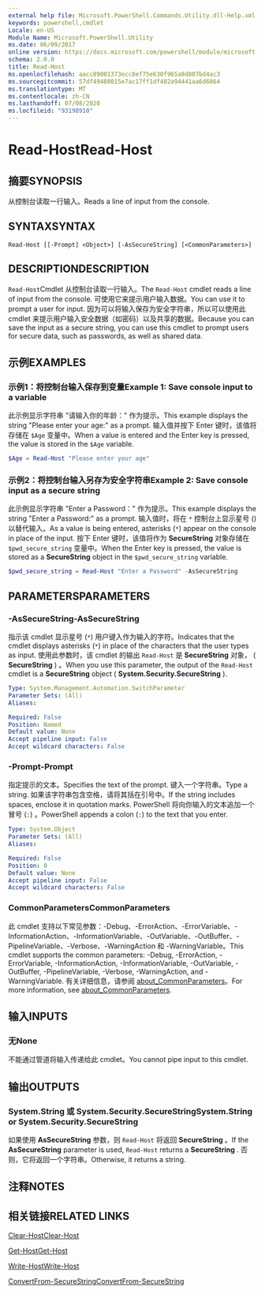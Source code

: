 ```yaml
---
external help file: Microsoft.PowerShell.Commands.Utility.dll-Help.xml
keywords: powershell,cmdlet
Locale: en-US
Module Name: Microsoft.PowerShell.Utility
ms.date: 06/09/2017
online version: https://docs.microsoft.com/powershell/module/microsoft.powershell.utility/read-host?view=powershell-7&WT.mc_id=ps-gethelp
schema: 2.0.0
title: Read-Host
ms.openlocfilehash: aacc89001373ecc8ef75e630f965a8d807bd4ac3
ms.sourcegitcommit: 57df49488015e7ac17ff1df402a94441aa6d6064
ms.translationtype: MT
ms.contentlocale: zh-CN
ms.lasthandoff: 07/08/2020
ms.locfileid: "93198910"
---
```

# <span data-ttu-id="1d35f-103">Read-Host</span><span class="sxs-lookup"><span data-stu-id="1d35f-103">Read-Host</span></span>

## <span data-ttu-id="1d35f-104">摘要</span><span class="sxs-lookup"><span data-stu-id="1d35f-104">SYNOPSIS</span></span>
<span data-ttu-id="1d35f-105">从控制台读取一行输入。</span><span class="sxs-lookup"><span data-stu-id="1d35f-105">Reads a line of input from the console.</span></span>

## <span data-ttu-id="1d35f-106">SYNTAX</span><span class="sxs-lookup"><span data-stu-id="1d35f-106">SYNTAX</span></span>

```
Read-Host [[-Prompt] <Object>] [-AsSecureString] [<CommonParameters>]
```

## <span data-ttu-id="1d35f-107">DESCRIPTION</span><span class="sxs-lookup"><span data-stu-id="1d35f-107">DESCRIPTION</span></span>

<span data-ttu-id="1d35f-108">`Read-Host`Cmdlet 从控制台读取一行输入。</span><span class="sxs-lookup"><span data-stu-id="1d35f-108">The `Read-Host` cmdlet reads a line of input from the console.</span></span> <span data-ttu-id="1d35f-109">可使用它来提示用户输入数据。</span><span class="sxs-lookup"><span data-stu-id="1d35f-109">You can use it to prompt a user for input.</span></span> <span data-ttu-id="1d35f-110">因为可以将输入保存为安全字符串，所以可以使用此 cmdlet 来提示用户输入安全数据（如密码）以及共享的数据。</span><span class="sxs-lookup"><span data-stu-id="1d35f-110">Because you can save the input as a secure string, you can use this cmdlet to prompt users for secure data, such as passwords, as well as shared data.</span></span>

## <span data-ttu-id="1d35f-111">示例</span><span class="sxs-lookup"><span data-stu-id="1d35f-111">EXAMPLES</span></span>

### <span data-ttu-id="1d35f-112">示例1：将控制台输入保存到变量</span><span class="sxs-lookup"><span data-stu-id="1d35f-112">Example 1: Save console input to a variable</span></span>

<span data-ttu-id="1d35f-113">此示例显示字符串 "请输入你的年龄：" 作为提示。</span><span class="sxs-lookup"><span data-stu-id="1d35f-113">This example displays the string "Please enter your age:" as a prompt.</span></span> <span data-ttu-id="1d35f-114">输入值并按下 Enter 键时，该值将存储在 `$Age` 变量中。</span><span class="sxs-lookup"><span data-stu-id="1d35f-114">When a value is entered and the Enter key is pressed, the value is stored in the `$Age` variable.</span></span>

```powershell
$Age = Read-Host "Please enter your age"
```

### <span data-ttu-id="1d35f-115">示例2：将控制台输入另存为安全字符串</span><span class="sxs-lookup"><span data-stu-id="1d35f-115">Example 2: Save console input as a secure string</span></span>

<span data-ttu-id="1d35f-116">此示例显示字符串 "Enter a Password：" 作为提示。</span><span class="sxs-lookup"><span data-stu-id="1d35f-116">This example displays the string "Enter a Password:" as a prompt.</span></span> <span data-ttu-id="1d35f-117">输入值时，将在 `*` 控制台上显示星号 () 以替代输入。</span><span class="sxs-lookup"><span data-stu-id="1d35f-117">As a value is being entered, asterisks (`*`) appear on the console in place of the input.</span></span> <span data-ttu-id="1d35f-118">按下 Enter 键时，该值将作为 **SecureString** 对象存储在 `$pwd_secure_string` 变量中。</span><span class="sxs-lookup"><span data-stu-id="1d35f-118">When the Enter key is pressed, the value is stored as a **SecureString** object in the `$pwd_secure_string` variable.</span></span>

```powershell
$pwd_secure_string = Read-Host "Enter a Password" -AsSecureString
```

## <span data-ttu-id="1d35f-119">PARAMETERS</span><span class="sxs-lookup"><span data-stu-id="1d35f-119">PARAMETERS</span></span>

### <span data-ttu-id="1d35f-120">-AsSecureString</span><span class="sxs-lookup"><span data-stu-id="1d35f-120">-AsSecureString</span></span>

<span data-ttu-id="1d35f-121">指示该 cmdlet 显示星号 (`*`) 用户键入作为输入的字符。</span><span class="sxs-lookup"><span data-stu-id="1d35f-121">Indicates that the cmdlet displays asterisks (`*`) in place of the characters that the user types as input.</span></span> <span data-ttu-id="1d35f-122">使用此参数时，该 cmdlet 的输出 `Read-Host` 是 **SecureString** 对象， ( **SecureString** ) 。</span><span class="sxs-lookup"><span data-stu-id="1d35f-122">When you use this parameter, the output of the `Read-Host` cmdlet is a **SecureString** object ( **System.Security.SecureString** ).</span></span>

```yaml
Type: System.Management.Automation.SwitchParameter
Parameter Sets: (All)
Aliases:

Required: False
Position: Named
Default value: None
Accept pipeline input: False
Accept wildcard characters: False
```

### <span data-ttu-id="1d35f-123">-Prompt</span><span class="sxs-lookup"><span data-stu-id="1d35f-123">-Prompt</span></span>

<span data-ttu-id="1d35f-124">指定提示的文本。</span><span class="sxs-lookup"><span data-stu-id="1d35f-124">Specifies the text of the prompt.</span></span>
<span data-ttu-id="1d35f-125">键入一个字符串。</span><span class="sxs-lookup"><span data-stu-id="1d35f-125">Type a string.</span></span>
<span data-ttu-id="1d35f-126">如果该字符串包含空格，请将其括在引号中。</span><span class="sxs-lookup"><span data-stu-id="1d35f-126">If the string includes spaces, enclose it in quotation marks.</span></span>
<span data-ttu-id="1d35f-127">PowerShell 将向你输入的文本追加一个冒号 (`:`) 。</span><span class="sxs-lookup"><span data-stu-id="1d35f-127">PowerShell appends a colon (`:`) to the text that you enter.</span></span>

```yaml
Type: System.Object
Parameter Sets: (All)
Aliases:

Required: False
Position: 0
Default value: None
Accept pipeline input: False
Accept wildcard characters: False
```

### <span data-ttu-id="1d35f-128">CommonParameters</span><span class="sxs-lookup"><span data-stu-id="1d35f-128">CommonParameters</span></span>

<span data-ttu-id="1d35f-129">此 cmdlet 支持以下常见参数：-Debug、-ErrorAction、-ErrorVariable、-InformationAction、-InformationVariable、-OutVariable、-OutBuffer、-PipelineVariable、-Verbose、-WarningAction 和 -WarningVariable。</span><span class="sxs-lookup"><span data-stu-id="1d35f-129">This cmdlet supports the common parameters: -Debug, -ErrorAction, -ErrorVariable, -InformationAction, -InformationVariable, -OutVariable, -OutBuffer, -PipelineVariable, -Verbose, -WarningAction, and -WarningVariable.</span></span> <span data-ttu-id="1d35f-130">有关详细信息，请参阅 [about_CommonParameters](https://go.microsoft.com/fwlink/?LinkID=113216)。</span><span class="sxs-lookup"><span data-stu-id="1d35f-130">For more information, see [about_CommonParameters](https://go.microsoft.com/fwlink/?LinkID=113216).</span></span>

## <span data-ttu-id="1d35f-131">输入</span><span class="sxs-lookup"><span data-stu-id="1d35f-131">INPUTS</span></span>

### <span data-ttu-id="1d35f-132">无</span><span class="sxs-lookup"><span data-stu-id="1d35f-132">None</span></span>

<span data-ttu-id="1d35f-133">不能通过管道将输入传递给此 cmdlet。</span><span class="sxs-lookup"><span data-stu-id="1d35f-133">You cannot pipe input to this cmdlet.</span></span>

## <span data-ttu-id="1d35f-134">输出</span><span class="sxs-lookup"><span data-stu-id="1d35f-134">OUTPUTS</span></span>

### <span data-ttu-id="1d35f-135">System.String 或 System.Security.SecureString</span><span class="sxs-lookup"><span data-stu-id="1d35f-135">System.String or System.Security.SecureString</span></span>

<span data-ttu-id="1d35f-136">如果使用 **AsSecureString** 参数，则 `Read-Host` 将返回 **SecureString** 。</span><span class="sxs-lookup"><span data-stu-id="1d35f-136">If the **AsSecureString** parameter is used, `Read-Host` returns a **SecureString** .</span></span> <span data-ttu-id="1d35f-137">否则，它将返回一个字符串。</span><span class="sxs-lookup"><span data-stu-id="1d35f-137">Otherwise, it returns a string.</span></span>

## <span data-ttu-id="1d35f-138">注释</span><span class="sxs-lookup"><span data-stu-id="1d35f-138">NOTES</span></span>

## <span data-ttu-id="1d35f-139">相关链接</span><span class="sxs-lookup"><span data-stu-id="1d35f-139">RELATED LINKS</span></span>

[<span data-ttu-id="1d35f-140">Clear-Host</span><span class="sxs-lookup"><span data-stu-id="1d35f-140">Clear-Host</span></span>](../microsoft.powershell.core/clear-host.md)

[<span data-ttu-id="1d35f-141">Get-Host</span><span class="sxs-lookup"><span data-stu-id="1d35f-141">Get-Host</span></span>](Get-Host.md)

[<span data-ttu-id="1d35f-142">Write-Host</span><span class="sxs-lookup"><span data-stu-id="1d35f-142">Write-Host</span></span>](Write-Host.md)

[<span data-ttu-id="1d35f-143">ConvertFrom-SecureString</span><span class="sxs-lookup"><span data-stu-id="1d35f-143">ConvertFrom-SecureString</span></span>](../Microsoft.PowerShell.Security/ConvertFrom-SecureString.md)
